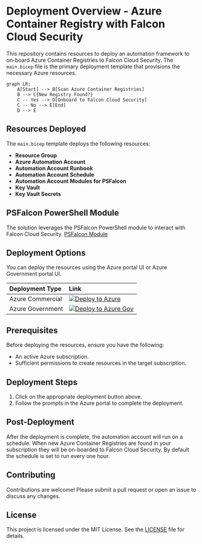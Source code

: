 # Deployment Overview - Azure Container Registry with Falcon Cloud Security

This repository contains resources to deploy an automation framework to on-board Azure Container Registries to Falcon Cloud Security. The `main.bicep` file is the primary deployment template that provisions the necessary Azure resources.

```mermaid
graph LR;
    A[Start] --> B[Scan Azure Container Registries]
    B --> C{New Registry Found?}
    C -- Yes --> D[Onboard to Falcon Cloud Security]
    C -- No --> E[End]
    D --> E
```

## Resources Deployed

The `main.bicep` template deploys the following resources:

- **Resource Group**
- **Azure Automation Account**
- **Automation Account Runbook**
- **Automation Account Schedule**
- **Automation Account Modules for PSFalcon**
- **Key Vault**
- **Key Vault Secrets**

## PSFalcon PowerShell Module

The solution leverages the PSFalcon PowerShell module to interact with Falcon Cloud Security.
[PSFalcon Module](https://github.com/CrowdStrike/psfalcon)

## Deployment Options

You can deploy the resources using the Azure portal UI or Azure Government portal UI.

| Deployment Type | Link |
|:--|:--|
| Azure Commercial | [![Deploy to Azure](https://aka.ms/deploytoazurebutton)](https://portal.azure.com/#blade/Microsoft_Azure_CreateUIDef/CustomDeploymentBlade/uri/https%3A%2F%2Fraw.githubusercontent.com%2Fmikedzikowski%2FOnBoardAzureContainerRegistryUsingPsFalconApi%2Frefs%2Fheads%2Fmain%2Fmain.json/uiFormDefinitionUri/https%3A%2F%2Fraw.githubusercontent.com%2Fmikedzikowski%2FOnBoardAzureContainerRegistryUsingPsFalconApi%2Frefs%2Fheads%2Fmain%2Fui.json) |
| Azure Government | [![Deploy to Azure Gov](https://aka.ms/deploytoazuregovbutton)](https://portal.azure.us/#blade/Microsoft_Azure_CreateUIDef/CustomDeploymentBlade/uri/https%3A%2F%2Fraw.githubusercontent.com%2Fmikedzikowski%2FOnBoardAzureContainerRegistryUsingPsFalconApi%2Frefs%2Fheads%2Fmain%2Fmain.json/uiFormDefinitionUri/https%3A%2F%2Fraw.githubusercontent.com%2Fmikedzikowski%2FOnBoardAzureContainerRegistryUsingPsFalconApi%2Frefs%2Fheads%2Fmain%2Fui.json) |

## Prerequisites

Before deploying the resources, ensure you have the following:

- An active Azure subscription.
- Sufficient permissions to create resources in the target subscription.

## Deployment Steps

1. Click on the appropriate deployment button above.
2. Follow the prompts in the Azure portal to complete the deployment.

## Post-Deployment

After the deployment is complete, the automation account will run on a schedule. When new Azure Container Registries are found in your subscription they will be on-boarded to Falcon Cloud Security. By default the schedule is set to run every one hour.

## Contributing

Contributions are welcome! Please submit a pull request or open an issue to discuss any changes.

## License

This project is licensed under the MIT License. See the [LICENSE](LICENSE) file for details.
